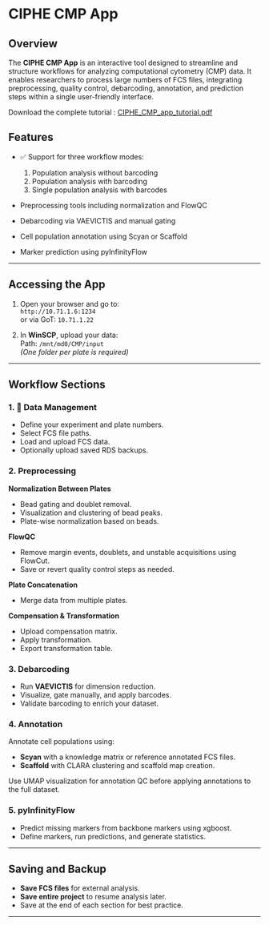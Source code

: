 # CIPHE CMP App

## Overview

The **CIPHE CMP App** is an interactive tool designed to streamline and structure workflows for analyzing computational cytometry (CMP) data. It enables researchers to process large numbers of FCS files, integrating preprocessing, quality control, debarcoding, annotation, and prediction steps within a single user-friendly interface.

Download the complete tutorial  : [CIPHE_CMP_app_tutorial.pdf](CIPHE_CMP_app-tutorial.pdf)

## Features

- ✅ Support for three workflow modes:
  1. Population analysis without barcoding
  2. Population analysis with barcoding
  3. Single population analysis with barcodes


- Preprocessing tools including normalization and FlowQC
- Debarcoding via VAEVICTIS and manual gating
- Cell population annotation using Scyan or Scaffold
- Marker prediction using pyInfinityFlow


---

## Accessing the App

1. Open your browser and go to:  
   `http://10.71.1.6:1234`  
   or via GoT: `10.71.1.22`

2. In **WinSCP**, upload your data:  
   Path: `/mnt/md0/CMP/input`  
   *(One folder per plate is required)*

---

## Workflow Sections

### 1. 📁 Data Management
- Define your experiment and plate numbers.
- Select FCS file paths.
- Load and upload FCS data.
- Optionally upload saved RDS backups.


### 2. Preprocessing

**Normalization Between Plates**
- Bead gating and doublet removal.
- Visualization and clustering of bead peaks.
- Plate-wise normalization based on beads.

**FlowQC**
- Remove margin events, doublets, and unstable acquisitions using FlowCut.
- Save or revert quality control steps as needed.

**Plate Concatenation**
- Merge data from multiple plates.

**Compensation & Transformation**
- Upload compensation matrix.
- Apply transformation.
- Export transformation table.

### 3. Debarcoding
- Run **VAEVICTIS** for dimension reduction.
- Visualize, gate manually, and apply barcodes.
- Validate barcoding to enrich your dataset.

### 4. Annotation
Annotate cell populations using:
- **Scyan** with a knowledge matrix or reference annotated FCS files.
- **Scaffold** with CLARA clustering and scaffold map creation.

Use UMAP visualization for annotation QC before applying annotations to the full dataset.

### 5.  pyInfinityFlow
- Predict missing markers from backbone markers using xgboost.
- Define markers, run predictions, and generate statistics.

---

## Saving and Backup

- **Save FCS files** for external analysis.
- **Save entire project** to resume analysis later.
- Save at the end of each section for best practice.

---



